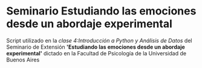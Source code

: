 # Seminario Estudiando las emociones desde un abordaje experimental

Script utilizado en la _clase 4:Introducción a Python y Análisis de Datos_ del Seminario de Extensión **'Estudiando las emociones desde un abordaje experimental'** dictado en la Facultad de Psicología de la Universidad de Buenos Aires
